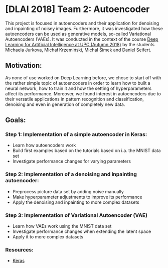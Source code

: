 # \[DLAI 2018\] Team 2: Autoencoder

This project is focused in autoencoders and their application for denoising and inpainting of noisey images. Furthermore, it was investigated how these autoencoders can be used as generative models, so-called Variational Autoencoders (VAEs).
It was conducted in the context of the course [Deep Learning for Artificial Intelligence at UPC (Autumn 2018)](https://telecombcn-dl.github.io/2018-dlai/) by the students Michaela Jurkova, Michał Krzemiński, Michal Šimek and Daniel Seifert.

## Motivation:

As none of use worked on Deep Learning before, we chose to start off with the rather simple topic of autoencoders in order to learn how to built a neural network, how to train it and how the setting of hyperparameters affect its performance. Moreover, we found interest in autoencoders due to their versatile applications in pattern recognition and classification, denoising and even in generation of completely new data.

## Goals:

### Step 1: Implementation of a simple autoencoder in Keras:
- Learn how autoencoders work
- Build first examples based on the tutorials based on i.a. the MNIST data set
- Investigate performance changes for varying parameters

### Step 2: Implementation of a denoising and inpainting autoencoder:
- Preprocess picture data set by adding noise manually
- Make hyperparameter adjustments to improve its performance
- Apply the denoising and inpainting to more complex datasets

### Step 3: Implementation of Variational Autoencoder (VAE)
- Learn how VAEs work using the MNIST data set
- Investigate performance changes when extending the latent space
- Apply it to more complex datasets 

### Resources:
- [Keras](https://blog.keras.io/building-autoencoders-in-keras.html)
